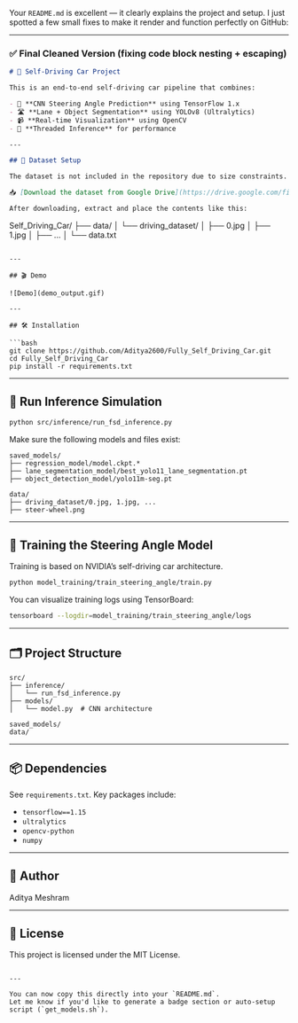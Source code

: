 Your `README.md` is excellent — it clearly explains the project and setup. I just spotted a few small fixes to make it render and function perfectly on GitHub:

---

### ✅ Final Cleaned Version (fixing code block nesting + escaping)

```markdown
# 🚗 Self-Driving Car Project

This is an end-to-end self-driving car pipeline that combines:

- 🧠 **CNN Steering Angle Prediction** using TensorFlow 1.x  
- 🛣️ **Lane + Object Segmentation** using YOLOv8 (Ultralytics)  
- 📹 **Real-time Visualization** using OpenCV  
- 🔁 **Threaded Inference** for performance

---

## 📂 Dataset Setup

The dataset is not included in the repository due to size constraints.

📥 [Download the dataset from Google Drive](https://drive.google.com/file/d/1PZWa6H0i1PCH9zuYcIh5Ouk_p-9Gh58B/view?usp=sharing)

After downloading, extract and place the contents like this:

```

Self\_Driving\_Car/
├── data/
│   └── driving\_dataset/
│       ├── 0.jpg
│       ├── 1.jpg
│       ├── ...
│       └── data.txt

````

---

## 🎬 Demo

![Demo](demo_output.gif)

---

## 🛠️ Installation

```bash
git clone https://github.com/Aditya2600/Fully_Self_Driving_Car.git
cd Fully_Self_Driving_Car
pip install -r requirements.txt
````

---

## 🚀 Run Inference Simulation

```bash
python src/inference/run_fsd_inference.py
```

Make sure the following models and files exist:

```
saved_models/
├── regression_model/model.ckpt.*
├── lane_segmentation_model/best_yolo11_lane_segmentation.pt
├── object_detection_model/yolo11m-seg.pt

data/
├── driving_dataset/0.jpg, 1.jpg, ...
├── steer-wheel.png
```

---

## 🧠 Training the Steering Angle Model

Training is based on NVIDIA’s self-driving car architecture.

```bash
python model_training/train_steering_angle/train.py
```

You can visualize training logs using TensorBoard:

```bash
tensorboard --logdir=model_training/train_steering_angle/logs
```

---

## 🗂️ Project Structure

```
src/
├── inference/
│   └── run_fsd_inference.py
├── models/
│   └── model.py  # CNN architecture

saved_models/
data/
```

---

## 📦 Dependencies

See `requirements.txt`. Key packages include:

* `tensorflow==1.15`
* `ultralytics`
* `opencv-python`
* `numpy`

---

## 👤 Author

Aditya Meshram

---

## 📄 License

This project is licensed under the MIT License.

```

---

You can now copy this directly into your `README.md`.  
Let me know if you'd like to generate a badge section or auto-setup script (`get_models.sh`).
```
